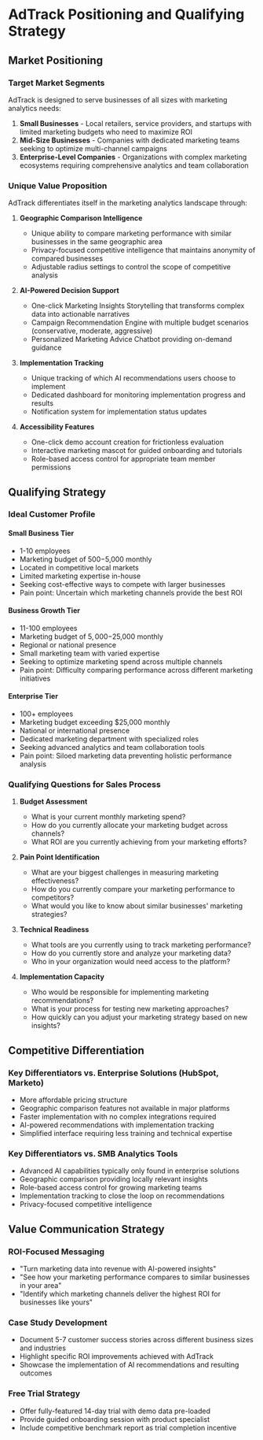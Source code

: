 # AdTrack Positioning and Qualifying Strategy

## Market Positioning

### Target Market Segments
AdTrack is designed to serve businesses of all sizes with marketing analytics needs:

1. **Small Businesses** - Local retailers, service providers, and startups with limited marketing budgets who need to maximize ROI
2. **Mid-Size Businesses** - Companies with dedicated marketing teams seeking to optimize multi-channel campaigns
3. **Enterprise-Level Companies** - Organizations with complex marketing ecosystems requiring comprehensive analytics and team collaboration

### Unique Value Proposition
AdTrack differentiates itself in the marketing analytics landscape through:

1. **Geographic Comparison Intelligence**
   - Unique ability to compare marketing performance with similar businesses in the same geographic area
   - Privacy-focused competitive intelligence that maintains anonymity of compared businesses
   - Adjustable radius settings to control the scope of competitive analysis

2. **AI-Powered Decision Support**
   - One-click Marketing Insights Storytelling that transforms complex data into actionable narratives
   - Campaign Recommendation Engine with multiple budget scenarios (conservative, moderate, aggressive)
   - Personalized Marketing Advice Chatbot providing on-demand guidance

3. **Implementation Tracking**
   - Unique tracking of which AI recommendations users choose to implement
   - Dedicated dashboard for monitoring implementation progress and results
   - Notification system for implementation status updates

4. **Accessibility Features**
   - One-click demo account creation for frictionless evaluation
   - Interactive marketing mascot for guided onboarding and tutorials
   - Role-based access control for appropriate team member permissions

## Qualifying Strategy

### Ideal Customer Profile

#### Small Business Tier
- 1-10 employees
- Marketing budget of $500-$5,000 monthly
- Located in competitive local markets
- Limited marketing expertise in-house
- Seeking cost-effective ways to compete with larger businesses
- Pain point: Uncertain which marketing channels provide the best ROI

#### Business Growth Tier
- 11-100 employees
- Marketing budget of $5,000-$25,000 monthly
- Regional or national presence
- Small marketing team with varied expertise
- Seeking to optimize marketing spend across multiple channels
- Pain point: Difficulty comparing performance across different marketing initiatives

#### Enterprise Tier
- 100+ employees
- Marketing budget exceeding $25,000 monthly
- National or international presence
- Dedicated marketing department with specialized roles
- Seeking advanced analytics and team collaboration tools
- Pain point: Siloed marketing data preventing holistic performance analysis

### Qualifying Questions for Sales Process

1. **Budget Assessment**
   - What is your current monthly marketing spend?
   - How do you currently allocate your marketing budget across channels?
   - What ROI are you currently achieving from your marketing efforts?

2. **Pain Point Identification**
   - What are your biggest challenges in measuring marketing effectiveness?
   - How do you currently compare your marketing performance to competitors?
   - What would you like to know about similar businesses' marketing strategies?

3. **Technical Readiness**
   - What tools are you currently using to track marketing performance?
   - How do you currently store and analyze your marketing data?
   - Who in your organization would need access to the platform?

4. **Implementation Capacity**
   - Who would be responsible for implementing marketing recommendations?
   - What is your process for testing new marketing approaches?
   - How quickly can you adjust your marketing strategy based on new insights?

## Competitive Differentiation

### Key Differentiators vs. Enterprise Solutions (HubSpot, Marketo)
- More affordable pricing structure
- Geographic comparison features not available in major platforms
- Faster implementation with no complex integrations required
- AI-powered recommendations with implementation tracking
- Simplified interface requiring less training and technical expertise

### Key Differentiators vs. SMB Analytics Tools
- Advanced AI capabilities typically only found in enterprise solutions
- Geographic comparison providing locally relevant insights
- Role-based access control for growing marketing teams
- Implementation tracking to close the loop on recommendations
- Privacy-focused competitive intelligence

## Value Communication Strategy

### ROI-Focused Messaging
- "Turn marketing data into revenue with AI-powered insights"
- "See how your marketing performance compares to similar businesses in your area"
- "Identify which marketing channels deliver the highest ROI for businesses like yours"

### Case Study Development
- Document 5-7 customer success stories across different business sizes and industries
- Highlight specific ROI improvements achieved with AdTrack
- Showcase the implementation of AI recommendations and resulting outcomes

### Free Trial Strategy
- Offer fully-featured 14-day trial with demo data pre-loaded
- Provide guided onboarding session with product specialist
- Include competitive benchmark report as trial completion incentive